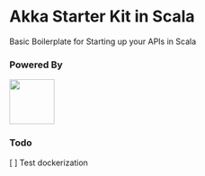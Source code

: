 # Akka Starter Kit in Scala

Basic Boilerplate for Starting up your APIs in Scala

### Powered By 
<img src="https://upload.wikimedia.org/wikipedia/en/thumb/5/5e/Akka_toolkit_logo.svg/1200px-Akka_toolkit_logo.svg.png" width="80">



### Todo
[ ] Test dockerization
